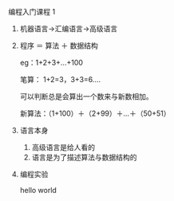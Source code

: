 编程入门课程 1

1. 机器语言->汇编语言->高级语言
2. 程序 ＝ 算法 ＋ 数据结构
	
	eg：1+2+3+...+100
	
	笔算： 1+2=3，3+3=6....
	
	可以判断总是会算出一个数来与新数相加。
	
	新算法：（1+100）＋（2+99）＋...＋（50+51）
	 
3. 语言本身
	1. 高级语言是给人看的
	2. 语言是为了描述算法与数据结构的
4. 编程实验

	hello world
	